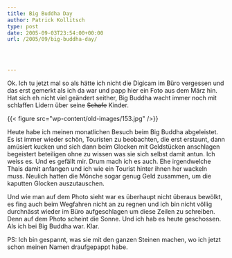 ```yaml
---
title: Big Buddha Day
author: Patrick Kollitsch
type: post
date: 2005-09-03T23:54:00+00:00
url: /2005/09/big-buddha-day/




---
```

Ok. Ich tu jetzt mal so als hätte ich nicht die Digicam im Büro vergessen und das erst gemerkt als ich da war und papp hier ein Foto aus dem März hin. Hat sich eh nicht viel geändert seither, Big Buddha wacht immer noch mit schlaffen Lidern über seine <del>Schafe</del> Kinder.

{{< figure src="wp-content/old-images/153.jpg" />}}

Heute habe ich meinen monatlichen Besuch beim Big Buddha abgeleistet. Es ist immer wieder schön, Touristen zu beobachten, die erst erstaunt, dann amüsiert kucken und sich dann beim Glocken mit Geldstücken anschlagen begeistert beteiligen ohne zu wissen was sie sich selbst damit antun. Ich weiss es. Und es gefällt mir. Drum mach ich es auch. Ehe irgendwelche Thais damit anfangen und ich wie ein Tourist hinter ihnen her wackeln muss. Neulich hatten die Mönche sogar genug Geld zusammen, um die kaputten Glocken auszutauschen.

Und wie man auf dem Photo sieht war es überhaupt nicht überaus bewölkt, es fing auch beim Wegfahren nicht an zu regnen und ich bin nicht völlig durchnässt wieder im Büro aufgeschlagen um diese Zeilen zu schreiben. Denn auf dem Photo scheint die Sonne. Und ich hab es heute geschossen. Als ich bei Big Buddha war. Klar.

PS: Ich bin gespannt, was sie mit den ganzen Steinen machen, wo ich jetzt schon meinen Namen draufgepappt habe.
